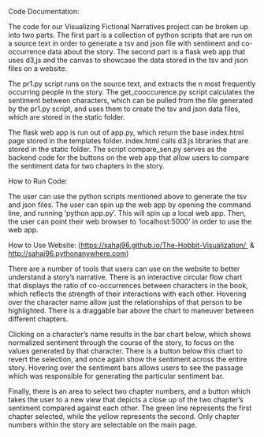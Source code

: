 Code Documentation:
                                                
The code for our Visualizing Fictional Narratives project can be broken up into two parts. The first part is a collection of python scripts that are run on a source text in order to generate a tsv and json file with sentiment and co-occurrence data about the story. The second part is a flask web app that uses d3,js and the canvas to showcase the data stored in the tsv and json files on a website.
                                                
The pr1.py script runs on the source text, and extracts the n most frequently occurring people in the story. The get_cooccurence.py script calculates the sentiment between characters, which can be pulled from the file generated by the pr1.py script, and uses them to create the tsv and json data files, which are stored in the static folder.
                                                
The flask web app is run out of app.py, which return the base index.html page stored in the templates folder. index.html calls d3.js libraries that are stored in the static folder. The script compare_sen.py serves as the backend code for the buttons on the web app that allow users to compare the sentiment data for two chapters in the story.
                                                
How to Run Code:
                                                
The user can use the python scripts mentioned above to generate the tsv and json files. The user can spin up the web app by opening the command line, and running ‘python app.py’. This will spin up a local web app. Then, the user can point their web browser to ‘localhost:5000’ in order to use the web app.
                                        
How to Use Website: (https://sahaj96.github.io/The-Hobbit-Visualization/  &  http://sahaj96.pythonanywhere.com)
                                                
There are a number of tools that users can use on the website to better understand a story’s narrative. There is an interactive circular flow chart that displays the ratio of co-occurrences between characters in the book, which reflects the strength of their interactions with each other. Hovering over the character name allow just the relationships of that person to be highlighted. There is a draggable bar above the chart to maneuver between different chapters.
                                                
Clicking on a character’s name results in the bar chart below, which shows normalized sentiment through the course of the story, to focus on the values generated by that character. There is a button below this chart to revert the selection, and once again show the sentiment across the entire story. Hovering over the sentiment bars allows users to see the passage which was responsible for generating the particular sentiment bar.
                                                
Finally, there is an area to select two chapter numbers, and a button which takes the user to a new view that depicts a close up of the two chapter’s sentiment compared against each other. The green line represents the first chapter selected, while the yellow represents the second. Only chapter numbers within the story are selectable on the main page.
